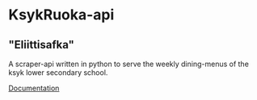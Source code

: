 # KsykRuoka-api

"Eliittisafka"
---
A scraper-api written in python to serve the weekly dining-menus of the ksyk lower secondary school.

[Documentation](documentation/Contents.md) 